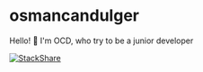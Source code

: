 # osmancandulger


Hello! 🤙 I'm OCD, who try to be a junior developer

[![StackShare](http://img.shields.io/badge/tech-stack-0690fa.svg?style=flat)](https://stackshare.io/osmancandulger/my-stack)
